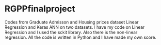 # RGPPfinalproject
Codes from Graduate Admisson and Housing prices dataset
Linear Regression and Keras ANN on two datasets. I have my code on Linear Regression and I used the sckit library. Also there is the non-linear regression.
All the code is written in Python and I have made my own score.

